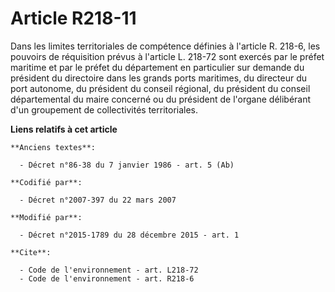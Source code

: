 # Article R218-11

Dans les limites territoriales de compétence définies à l'article R. 218-6, les pouvoirs de réquisition prévus à l'article L.
218-72 sont exercés par le préfet maritime et par le préfet du département en particulier sur demande du président du
directoire dans les grands ports maritimes, du directeur du port autonome, du président du conseil régional, du président du
conseil départemental du maire concerné ou du président de l'organe délibérant d'un groupement de collectivités
territoriales.

**Liens relatifs à cet article**

	**Anciens textes**:

	  - Décret n°86-38 du 7 janvier 1986 - art. 5 (Ab)

	**Codifié par**:

	  - Décret n°2007-397 du 22 mars 2007

	**Modifié par**:

	  - Décret n°2015-1789 du 28 décembre 2015 - art. 1

	**Cite**:

	  - Code de l'environnement - art. L218-72
	  - Code de l'environnement - art. R218-6
